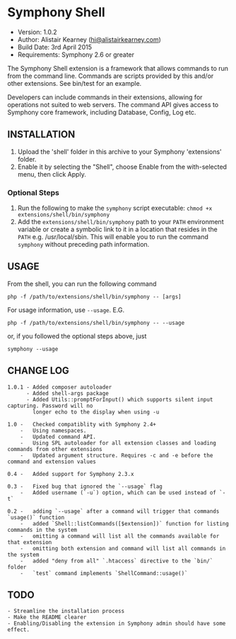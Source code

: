 # Symphony Shell

- Version: 1.0.2
- Author: Alistair Kearney (hi@alistairkearney.com)
- Build Date: 3rd April 2015
- Requirements: Symphony 2.6 or greater


The Symphony Shell extension is a framework that allows commands to run from the command line. Commands
are scripts provided by this and/or other extensions. See bin/test for an example.

Developers can include commands in their extensions, allowing for operations not suited
to web servers. The command API gives access to Symphony core framework, including Database, Config, Log
etc.

## INSTALLATION

1. Upload the 'shell' folder in this archive to your Symphony 'extensions' folder.
2. Enable it by selecting the "Shell", choose Enable from the with-selected menu, then click Apply.

### Optional Steps
1. Run the following to make the `symphony` script executable: `chmod +x extensions/shell/bin/symphony`
2. Add the `extensions/shell/bin/symphony` path to your `PATH` environment variable or create
    a symbolic link to it in a location that resides in the `PATH` e.g. /usr/local/sbin. This will
    enable you to run the command `symphony` without preceding path information.


## USAGE

From the shell, you can run the following command

    php -f /path/to/extensions/shell/bin/symphony -- [args]

For usage information, use `--usage`. E.G.

    php -f /path/to/extensions/shell/bin/symphony -- --usage

or, if you followed the optional steps above, just

    symphony --usage


## CHANGE LOG

    1.0.1 - Added composer autoloader
          - Added shell-args package
          - Added Utils::promptForInput() which supports silent input capturing. Password will no
            longer echo to the display when using -u

    1.0 -   Checked compatiblity with Symphony 2.4+
        -   Using namespaces.
        -   Updated command API.
        -   Using SPL autoloader for all extension classes and loading commands from other extensions
        -   Updated argument structure. Requires -c and -e before the command and extension values

    0.4 -   Added support for Symphony 2.3.x

    0.3 -   Fixed bug that ignored the `--usage` flag
        -   Added username (`-u`) option, which can be used instead of `-t`

    0.2 -   adding `--usage` after a command will trigger that commands `usage()` function
        -   added `Shell::listCommands([$extension])` function for listing commands in the system
        -   omitting a command will list all the commands available for that extension
        -   omitting both extension and command will list all commands in the system
        -   added "deny from all" `.htaccess` directive to the `bin/` folder
        -   `test` command implements `ShellCommand::usage()`

## TODO

    - Streamline the installation process
    - Make the README clearer
    - Enabling/Disabling the extension in Symphony admin should have some effect.
